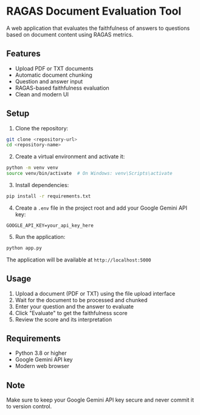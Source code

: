 # RAGAS Document Evaluation Tool

A web application that evaluates the faithfulness of answers to questions based on document content using RAGAS metrics.

## Features

- Upload PDF or TXT documents
- Automatic document chunking
- Question and answer input
- RAGAS-based faithfulness evaluation
- Clean and modern UI

## Setup

1. Clone the repository:
```bash
git clone <repository-url>
cd <repository-name>
```

2. Create a virtual environment and activate it:
```bash
python -m venv venv
source venv/bin/activate  # On Windows: venv\Scripts\activate
```

3. Install dependencies:
```bash
pip install -r requirements.txt
```

4. Create a `.env` file in the project root and add your Google Gemini API key:
```
GOOGLE_API_KEY=your_api_key_here
```

5. Run the application:
```bash
python app.py
```

The application will be available at `http://localhost:5000`

## Usage

1. Upload a document (PDF or TXT) using the file upload interface
2. Wait for the document to be processed and chunked
3. Enter your question and the answer to evaluate
4. Click "Evaluate" to get the faithfulness score
5. Review the score and its interpretation

## Requirements

- Python 3.8 or higher
- Google Gemini API key
- Modern web browser

## Note

Make sure to keep your Google Gemini API key secure and never commit it to version control.
